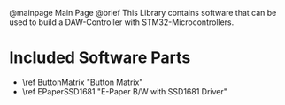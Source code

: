 @mainpage	Main Page
@brief		This Library contains software that can be used to build a DAW-Controller with STM32-Microcontrollers.

# Included Software Parts
- \ref ButtonMatrix	"Button Matrix" <br>
- \ref EPaperSSD1681	"E-Paper B/W with SSD1681 Driver" <br>